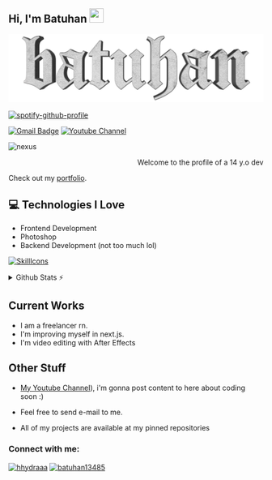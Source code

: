 ## Hi, I'm Batuhan <img src="https://media.giphy.com/media/hvRJCLFzcasrR4ia7z/giphy.gif" width="28px" height="28px"> 

<img src="https://github.com/batuhanneroglu/batuhanneroglu/blob/c106162586b41b739c81df5fd596e3ebadce11b8/batuhan.png">

[![spotify-github-profile](https://spotify-github-profile.kittinanx.com/api/view?uid=vl2ehgr1ncnfxh92sp8074p1h&cover_image=true&theme=natemoo-re&show_offline=false&background_color=000000&interchange=false&bar_color=53b14f&bar_color_cover=true)](https://github.com/kittinan/spotify-github-profile)

[![Gmail Badge](https://img.shields.io/badge/batuhaneroglu145@gmail.com-c14438?style=flat-square&logo=Gmail&logoColor=white&link=mailto:batuhaneroglu145@gmail.com)](mailto:batuhaneroglu145@gmail.com) [![Youtube Channel](https://img.shields.io/badge/-Batuhan-c14438?style=flat-square&logo=Youtube&link=https://www.youtube.com/@hydra.officiall)](https://www.youtube.com/@hydra.officiall)
<p align="left"> <img src="https://komarev.com/ghpvc/?username=nexusdevv" alt="nexus" /> </p>

<div style="text-align: right">Welcome to the profile of a 14 y.o dev</div>

Check out my [portfolio](https://batuhaneroglu.vercel.app).

## :computer: Technologies I Love
* Frontend Development
* Photoshop
* Backend Development (not too much lol)

[![SkillIcons](https://skillicons.dev/icons?i=js,ts,html,css,py,tailwind,react,next,vercel,unreal,supabase,aftereffects,photoshop,blender)](https://skillicons.dev)<br/>

<details>
  <summary>Github Stats ⚡</summary>
  
  <a href="#">![Github stats](https://github-readme-stats.vercel.app/api?username=batuhanneroglu&theme=blueberry&count_private=true&hide_border=true&line_height=20)</a>
  <a href="#">![Top Langs](https://github-readme-stats.vercel.app/api/top-langs/?username=batuhanneroglu&layout=compact&theme=blueberry&count_private=true&hide_border=true)</a>
</details>

## Current Works
 * I am a freelancer rn.
 * I'm improving myself in next.js.
 * I'm video editing with After Effects
 
## Other Stuff
  - [My Youtube Channel](https://www.youtube.com/channel/UC7To08iMZzSMMRcjeIZdnew)), i'm gonna post content to here about coding soon :) 
  - Feel free to send e-mail to me.

- All of my projects are available at my pinned repositories

<h3 align="left">Connect with me:</h3>
<p align="left">
<a href="https://dev.to/nexsu" target="blank"><img align="center" src="https://raw.githubusercontent.com/rahuldkjain/github-profile-readme-generator/master/src/images/icons/Social/devto.svg" alt="hhydraaa" height="30" width="40" /></a>
<a href="https://instagram.com/batuzp" target="blank"><img align="center" src="https://raw.githubusercontent.com/rahuldkjain/github-profile-readme-generator/master/src/images/icons/Social/instagram.svg" alt="batuhan13485" height="30" width="40" /></a>
</p>
